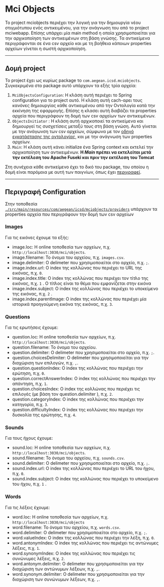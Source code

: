 # Mci Objects
Το project mciobjects περιέχει την λογική για την δημιουργία νέου στιγμιότυπου ενός αντικειμένου, 
για την ανάγνωση του από το project mciwebapp.
Επίσης υπάρχει μία main method η οποία χρησιμοποιείται για την αρχικοποίηση των αντικειμένων στη βάση γνώσης.
Τα αντικείμενα περιγράφονται σε ένα csv αρχείο και με τη βοήθεια κάποιων properties αρχείων γίνεται η σωστή αρχικοποίηση.
 
---
## Δομή project
Το project έχει ως κυρίως package το `com.aegean.icsd.mciobjects`.
Συγκεκριμένα στο package αυτό υπάρχουν τα εξής τρία αρχεία:
1. `MciObjectsConfiguration`: Η κλάση αυτή περιέχει το Spring configuration για το project αυτό.
Η κλάση αυτή cach-αρει τους κανόνες δημιουργίας κάθε αντικειμένου από την Οντολογία κατά την εκκίνηση της εφαρμογής.
Επίσης η κλασει αυτή διαβάζει τα properties αρχεία που περιγράφουν τη δομή των csv αρχείων των αντικειμένων.
2. `ObjectsInitiator` : Η κλάση αυτή αρχικοποιεί τα αντικείμενα και δημιουργεί τις συσχετίσεις μεταξύ τους στη βάση γνώση.
Αυτό γίνεται με την ανάγωνση των csv αρχείων, σύμφωνα με τον [οδηγό εγκατάστασης της οντολογίας](../docs/ontologyInstall.md),
και με την ανάγνωση των properties αρχείων.
3. `Main`: Η κλάση αυτή κάνει initialize ένα Spring context και εκτελεί την αρχικοποίηση των αντικειμένων.
**Η *Main* πρέπει να εκτελείται μετά την εκτέλεση του Apache Fuseki και πριν την εκτέλεση του Tomcat**

Στη συνέχεια κάθε αντικείμενο έχει το δικό του package, του οποίου η δομή είναι παρόμοια με αυτή των παιγνίων, όπως έχει [περιγραφεί](../mciwebapp/README.md).

---

## Περιγραφή Configuration
Στην τοποθεσία [`./src/main/resources/com/aegean/icsd/mciobjects/providers`](./src/main/resources/com/aegean/icsd/mciobjects/providers) υπάρχουν τα properties αρχεία που περιγράφουν την δομή των csv αρχείων

### Images
Για τις εικόνες έχουμε τα εξής:
* image.loc: Η online τοποθεσία των αρχείων, π.χ. `http://localhost:3030/mci/objects`.
* image.filename: Το όνομα του αρχείου, π.χ. `images.csv`.
* image.delimiter: Ο delimeter που χρησιμοποιείται στο αρχείο, π.χ. `;`.
* image.index.url: Ο index της κολλώνας που περιέχει το URL της εικόνας, π.χ. `0`.
* image.index.title: Ο index της κολλώνας που περιέχει τον τίτλο της εικόνας, π.χ. `1` . Ο τίτλος είναι το θέμα που εμφανίζεται στην εικόνα
* image.index.subject: Ο index της κολλώνας που περιέχει το υποκείμενο της εικόνας, π.χ. `2` .
* image.index.parentImage: Ο index της κολλώνας που περιέχει μία ιστορικά προηγούμενη εικόνα της εικόνας, π.χ. `3`.

### Questions
Για τις ερωτήσεις έχουμε:

* question.loc: Η online τοποθεσία των αρχείων, π.χ. `http://localhost:3030/mci/objects`.
* question.filename: Το όνομα του αρχείου.
* question.delimiter: Ο delimeter που χρησιμοποιείται στο αρχείο, π.χ. `;`.
* question.choicesDelimiter: Ο delimeter που χρησιμοποιείται για την διαχώριση των επιλογών, π.χ. `,`.
* question.questionIndex: Ο index της κολλώνας που περιέχει την ερώτηση, π.χ. `0`.
* question.correctAnswerIndex: Ο index της κολλώνας που περιέχει την απάντηση, π.χ. `1`.
* question.choicesIndex: Ο index της κολλώνας που περιέχει τις επιλογές (με βάση τον question.delimiter ), π.χ. `2`.
* question.categoryIndex: Ο index της κολλώνας που περιέχει την κατηγορία, π.χ. `3`.
* question.difficultyIndex: Ο index της κολλώνας που περιέχει την δυσκολία της ερώτησης, π.χ. `4`.

### Sounds
Για τους ήχους έχουμε:
* sound.loc: Η online τοποθεσία των αρχείων, π.χ. `http://localhost:3030/mci/objects`.
* sound.filename: Το όνομα του αρχείου, π.χ. `sounds.csv`.
* sound.delimiter: Ο delimeter που χρησιμοποιείται στο αρχείο, π.χ. `;`.
* sound.index.url: Ο index της κολλώνας που περιέχει το URL του ήχου, π.χ. `0`.
* sound.index.subject: Ο index της κολλώνας που περιέχει το υποκείμενο του ήχου, π.χ. `1` .

### Words
Για τις λέξεις έχουμε:
* word.loc: Η online τοποθεσία των αρχείων, π.χ. `http://localhost:3030/mci/objects`
* word.filename: Το όνομα του αρχείου, π.χ. `words.csv`.
* word.delimiter: Ο delimeter που χρησιμοποιείται στο αρχείο, π.χ. `;`.
* word.valueIndex: Ο index της κολλώνας που περιέχει την λέξη, π.χ. `0`.
* word.antonymIndex: Ο index της κολλώνας που περιέχει τις αντώνυμες λέξεις, π.χ. `1`.
* word.synonymIndex: Ο index της κολλώνας που περιέχει τις συνώνυμες λέξεις,  π.χ. `2`.
* word.antonym.delimiter: Ο delimeter που χρησιμοποιείται για την διαχώριση των αντώνυμων λέξεων, π.χ. `,`.
* word.synonym.delimiter: Ο delimeter που χρησιμοποιείται για την διαχώριση των συνώνυμων λέξεων, π.χ. `,`.